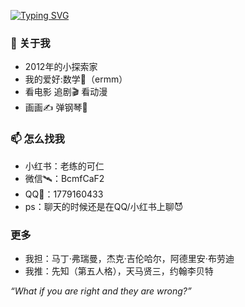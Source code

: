 [![Typing SVG](https://readme-typing-svg.demolab.com/?lines=ermm...;Hello,+World!&center=true&font=Lato&size=32&color=0066CC)](https://git.io/typing-svg)


### 👋 关于我  
- 2012年的小探索家
- 我的爱好:数学📐（ermm）
- 看电影 追剧🎬 看动漫 
- 画画✍️ 弹钢琴🎹 


### 📫 怎么找我  
- 小红书：老练的可仁
- 微信🛰️：BcmfCaF2
- QQ🐧：1779160433
- ps：聊天的时候还是在QQ/小红书上聊😈

### 更多
- 我担：马丁·弗瑞曼，杰克·吉伦哈尔，阿德里安·布劳迪
- 我推：先知（第五人格），天马贤三，约翰李贝特


<!-- 小装饰 -->
*“What if you are right and they are wrong?”*


